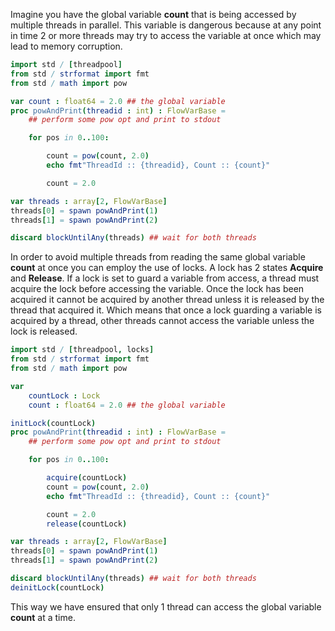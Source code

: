 Imagine you have the global variable **count** that is being accessed by multiple threads in parallel. This variable is dangerous because at any point in time 2 or more threads may try to access the variable at once which may lead to memory corruption.

```nim
import std / [threadpool]
from std / strformat import fmt
from std / math import pow

var count : float64 = 2.0 ## the global variable
proc powAndPrint(threadid : int) : FlowVarBase =
    ## perform some pow opt and print to stdout

    for pos in 0..100:

        count = pow(count, 2.0)
        echo fmt"ThreadId :: {threadid}, Count :: {count}"

        count = 2.0

var threads : array[2, FlowVarBase] 
threads[0] = spawn powAndPrint(1)
threads[1] = spawn powAndPrint(2)

discard blockUntilAny(threads) ## wait for both threads
```

In order to avoid multiple threads from reading the same global variable **count** at once you can employ the use of locks. A lock has 2 states **Acquire** and **Release**. If a lock is set to guard a variable from access, a thread must acquire the lock before accessing the variable. Once the lock has been acquired it cannot be acquired by another thread unless it is released by the thread that acquired it. Which means that once a lock guarding a variable is acquired by a thread, other threads cannot access the variable unless the lock is released.

```nim
import std / [threadpool, locks]
from std / strformat import fmt
from std / math import pow

var 
    countLock : Lock
    count : float64 = 2.0 ## the global variable

initLock(countLock)
proc powAndPrint(threadid : int) : FlowVarBase =
    ## perform some pow opt and print to stdout

    for pos in 0..100:

        acquire(countLock)
        count = pow(count, 2.0)
        echo fmt"ThreadId :: {threadid}, Count :: {count}"

        count = 2.0
        release(countLock)

var threads : array[2, FlowVarBase] 
threads[0] = spawn powAndPrint(1)
threads[1] = spawn powAndPrint(2)

discard blockUntilAny(threads) ## wait for both threads
deinitLock(countLock)
```

This way we have ensured that only 1 thread can access the global variable **count** at a time.
